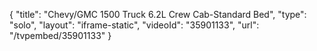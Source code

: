 {
    "title": "Chevy\/GMC 1500 Truck 6.2L Crew Cab-Standard Bed",
    "type": "solo",
    "layout": "iframe-static",
    "videoId": "35901133",
    "url": "\/tvpembed\/35901133"
}